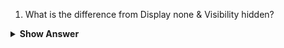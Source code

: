 1. What is the difference from Display none & Visibility hidden?
   

<details><summary><b>Show Answer</b></summary>

 <blockquote>

- Both "display: none" and "visibility: hidden" are CSS properties used to hide elements on a web page, but they have different effects.

- The main difference between "display: none" and "visibility: hidden" is that "display: none" completely removes the element from the document flow, whereas "visibility: hidden" hides the element while still taking up space in the document flow.

  </blockquote>
</details>

